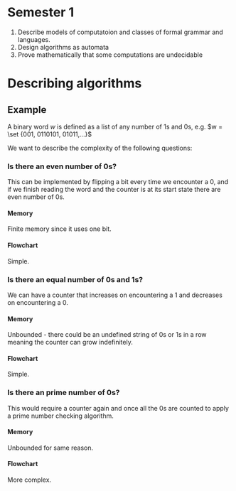 # Semester 1
1. Describe models of computatoion and classes of formal grammar and languages.
2. Design algorithms as automata 
3. Prove mathematically that some computations are undecidable

# Describing algorithms
## Example

A binary word $w$ is defined as a list of any number of 1s and 0s, e.g. $w = \set {001, 0110101, 01011,...}$

We want to describe the complexity of the following questions:

### Is there an even number of 0s?

This can be implemented by flipping a bit every time we encounter a 0, and if we finish reading the word and the counter is at its start state there are even number of 0s. 

#### Memory
Finite memory since it uses one bit.

#### Flowchart
Simple.

### Is there an equal number of 0s and 1s?

We can have a counter that increases on encountering a 1 and decreases on encountering a 0.

#### Memory
Unbounded - there could be an undefined string of 0s or 1s in a row meaning the counter can grow indefinitely.

#### Flowchart
Simple.

### Is there an prime number of 0s?

This would require a counter again and once all the 0s are counted to apply a prime number checking algorithm.

#### Memory
Unbounded for same reason.

#### Flowchart
More complex.

